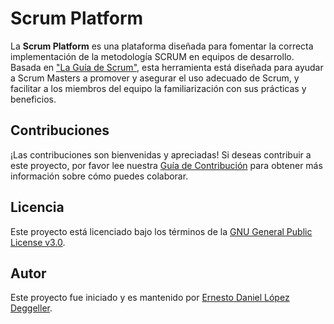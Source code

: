 # Scrum Platform

La **Scrum Platform** es una plataforma diseñada para fomentar la correcta implementación de la metodología SCRUM en equipos de desarrollo. Basada en ["La Guía de Scrum"](https://scrumguides.org/docs/scrumguide/v2020/2020-Scrum-Guide-Spanish-Latin-South-American.pdf), esta herramienta está diseñada para ayudar a Scrum Masters a promover y asegurar el uso adecuado de Scrum, y facilitar a los miembros del equipo la familiarización con sus prácticas y beneficios.

## Contribuciones

¡Las contribuciones son bienvenidas y apreciadas! Si deseas contribuir a este proyecto, por favor lee nuestra [Guía de Contribución](./CONTRIBUTING.md) para obtener más información sobre cómo puedes colaborar.


## Licencia

Este proyecto está licenciado bajo los términos de la [GNU General Public License v3.0](./LICENSE).

## Autor

Este proyecto fue iniciado y es mantenido por [Ernesto Daniel López Deggeller](https://github.com/Ernestolop).
